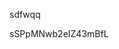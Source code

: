 sdfwqq















































































sSPpMNwb2eIZ43mBfL
